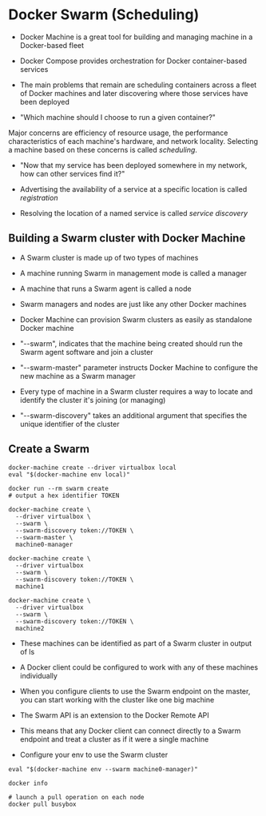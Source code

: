 # Docker Swarm (Scheduling)

- Docker Machine is a great tool for building and managing machine in a Docker-based fleet

- Docker Compose provides orchestration for Docker container-based services

- The main problems that remain are scheduling containers across a fleet of
  Docker machines and later discovering where those services have been deployed

* "Which machine should I choose to run a given container?"

Major concerns are efficiency of resource usage, the performance characteristics
of each machine's hardware, and network locality. Selecting a machine based on
these concerns is called *scheduling*.

* "Now that my service has been deployed somewhere in my network, how can other services find it?"


- Advertising the availability of a service at a specific location is called *registration*

- Resolving the location of a named service is called *service discovery*

## Building a Swarm cluster with Docker Machine

- A Swarm cluster is made up of two types of machines

- A machine running Swarm in management mode is called a manager

- A machine that runs a Swarm agent is called a node

- Swarm managers and nodes are just like any other Docker machines

- Docker Machine can provision Swarm clusters as easily as standalone Docker machine

- "--swarm", indicates that the machine being created should run the Swarm agent
  software and join a cluster

- "--swarm-master" parameter instructs Docker Machine to configure the new
  machine as a Swarm manager

- Every type of machine in a Swarm cluster requires a way to locate and identify
  the cluster it's joining (or managing)

- "--swarm-discovery" takes an additional argument that specifies the unique
  identifier of the cluster

## Create a Swarm

```shell
docker-machine create --driver virtualbox local
eval "$(docker-machine env local)"

docker run --rm swarm create
# output a hex identifier TOKEN

docker-machine create \
  --driver virtualbox \
  --swarm \
  --swarm-discovery token://TOKEN \
  --swarm-master \
  machine0-manager

docker-machine create \
  --driver virtualbox
  --swarm \
  --swarm-discovery token://TOKEN \
  machine1

docker-machine create \
  --driver virtualbox
  --swarm \
  --swarm-discovery token://TOKEN \
  machine2
```

- These machines can be identified as part of a Swarm cluster in output of ls

- A Docker client could be configured to work with any of these machines individually

- When you configure clients to use the Swarm endpoint on the master, you can
  start working with the cluster like one big machine

- The Swarm API is an extension to the Docker Remote API
- This means that any Docker client can connect directly to a Swarm endpoint and
  treat a cluster as if it were a single machine

- Configure your env to use the Swarm cluster

```shell
eval "$(docker-machine env --swarm machine0-manager)"

docker info

# launch a pull operation on each node
docker pull busybox
```
